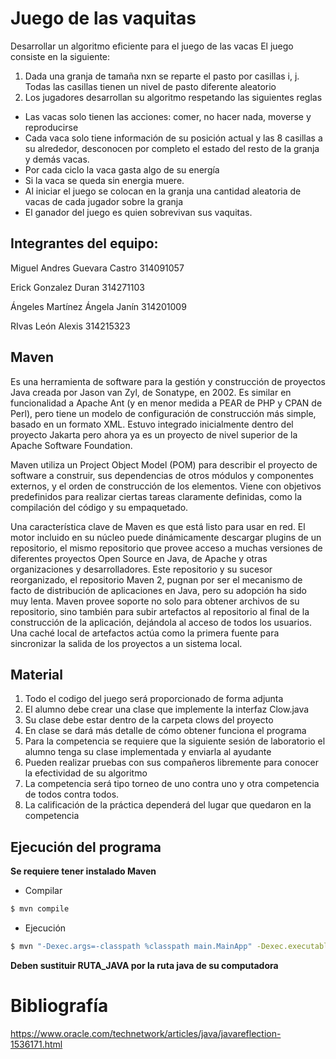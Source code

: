 # Juego de las vaquitas
Desarrollar un algoritmo eficiente para el juego de las vacas
El juego consiste en la siguiente:
1. Dada una granja de tamaña nxn se reparte el pasto por casillas i, j. Todas las casillas tienen un nivel de pasto diferente aleatorio
2. Los jugadores desarrollan su algoritmo respetando las siguientes reglas
  * Las vacas solo tienen las acciones: comer, no hacer nada, moverse y reproducirse
  * Cada vaca solo tiene información de su posición actual y las 8 casillas a su alrededor, desconocen por completo el estado del resto de la granja y demás vacas.
  * Por cada ciclo la vaca gasta algo de su energía
  * Si la vaca se queda sin energia muere.
  * Al iniciar el juego se colocan en la granja una cantidad aleatoria de vacas de cada jugador sobre la granja
  * El ganador del juego es quien sobrevivan sus vaquitas.

## Integrantes del equipo:
Miguel Andres Guevara Castro 314091057

Erick Gonzalez Duran 314271103

Ángeles Martínez Ángela Janín  314201009

RIvas León Alexis 314215323

## Maven
Es una herramienta de software para la gestión y construcción de proyectos Java creada por Jason van Zyl, de Sonatype, en 2002. Es similar en funcionalidad a Apache Ant (y en menor medida a PEAR de PHP y CPAN de Perl), pero tiene un modelo de configuración de construcción más simple, basado en un formato XML. Estuvo integrado inicialmente dentro del proyecto Jakarta pero ahora ya es un proyecto de nivel superior de la Apache Software Foundation.

Maven utiliza un Project Object Model (POM) para describir el proyecto de software a construir, sus dependencias de otros módulos y componentes externos, y el orden de construcción de los elementos. Viene con objetivos predefinidos para realizar ciertas tareas claramente definidas, como la compilación del código y su empaquetado.

Una característica clave de Maven es que está listo para usar en red. El motor incluido en su núcleo puede dinámicamente descargar plugins de un repositorio, el mismo repositorio que provee acceso a muchas versiones de diferentes proyectos Open Source en Java, de Apache y otras organizaciones y desarrolladores. Este repositorio y su sucesor reorganizado, el repositorio Maven 2, pugnan por ser el mecanismo de facto de distribución de aplicaciones en Java, pero su adopción ha sido muy lenta. Maven provee soporte no solo para obtener archivos de su repositorio, sino también para subir artefactos al repositorio al final de la construcción de la aplicación, dejándola al acceso de todos los usuarios. Una caché local de artefactos actúa como la primera fuente para sincronizar la salida de los proyectos a un sistema local.

## Material

1. Todo el codigo del juego será proporcionado de forma adjunta
2. El alumno debe crear una clase que implemente la interfaz Clow.java
3. Su clase debe estar dentro de la carpeta clows del proyecto
4. En clase se dará más detalle de cómo obtener funciona el programa
5. Para la competencia se requiere que la siguiente sesión de laboratorio el alumno tenga su clase implementada y enviarla al ayudante
6. Pueden realizar pruebas con sus compañeros libremente para conocer la efectividad de su algoritmo
7. La competencia será tipo torneo de uno contra uno y otra competencia de todos contra todos.
8. La calificación de la práctica dependerá del lugar que quedaron en la competencia

## Ejecución del programa

**Se requiere tener instalado Maven**

* Compilar
```sh
$ mvn compile
```
* Ejecución
```sh
$ mvn "-Dexec.args=-classpath %classpath main.MainApp" -Dexec.executable=/usr/bin/java org.codehaus.mojo:exec-maven-plugin:1.2.1:exec
```
**Deben sustituir RUTA_JAVA por la ruta java de su computadora**

# Bibliografía
https://www.oracle.com/technetwork/articles/java/javareflection-1536171.html





